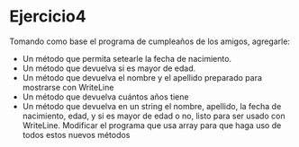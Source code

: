 # Ejercicio4
Tomando como base el programa de cumpleaños de los amigos, agregarle:
- Un método que permita setearle la fecha de nacimiento.
- Un método que devuelva si es mayor de edad.
- Un método que devuelva el nombre y el apellido preparado para mostrarse con WriteLine
- Un método que devuelva cuántos años tiene
- Un método que devuelva en un string el nombre, apellido, la fecha de nacimiento, edad, y si es mayor de edad o no, listo para ser usado con WriteLine.
Modificar el programa que usa array para que haga uso de todos estos nuevos métodos
